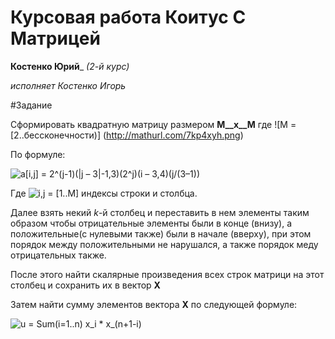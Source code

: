 ﻿Курсовая работа Коитус С Матрицей
================================


__Костенко Юрий___ _(2-й курс)_

_исполняет Костенко Игорь_

#Задание

Сформировать квадратную матрицу размером __M__x__M__ где ![M = [2..бессконечности)] (http://mathurl.com/7kp4xyh.png)

По формуле:

![a[i,j] = 2^(j-1)(|j – 3|-1,3)(2^j)(i – 3,4)(j/(3–1))](http://mathurl.com/78fzq6q.png)

Где ![i,j = [1..M]](http://mathurl.com/7pfkngw.png) индексы строки и столбца.

Далее взять некий _k_-й столбец и переставить в нем элементы таким образом чтобы отрицательные элементы были в конце (внизу), а положительные(с нулевыми также)  были в начале (вверху), при этом порядок между положительными не нарушался, а также порядок меду отрицательных также.

После этого найти скалярные произведения всех строк матрици на этот столбец и сохранить их в вектор __X__

Затем найти сумму элементов вектора __X__ по следующей формуле:

![ u = Sum(i=1..n) x_i * x_(n+1-i)](http://mathurl.com/75ptllu.png)
